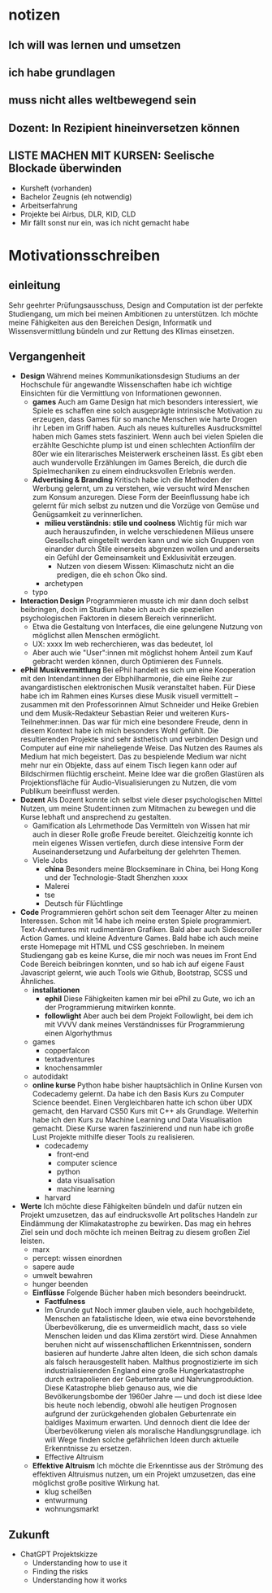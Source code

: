 # notizen

## Ich will was lernen und umsetzen
## ich habe grundlagen
## muss nicht alles weltbewegend sein
## Dozent: In Rezipient hineinversetzen können

## LISTE MACHEN MIT KURSEN: Seelische Blockade überwinden
- Kursheft (vorhanden)
- Bachelor Zeugnis (eh notwendig)
- Arbeitserfahrung
- Projekte bei Airbus, DLR, KID, CLD
- Mir fällt sonst nur ein, was ich nicht gemacht habe

# Motivationsschreiben
## einleitung
Sehr geehrter Prüfungsausschuss,
Design and Computation ist der perfekte Studiengang, um mich bei meinen Ambitionen zu unterstützen. Ich möchte meine Fähigkeiten aus den Bereichen Design, Informatik und Wissensvermittlung bündeln und zur Rettung des Klimas einsetzen.

## Vergangenheit
- **Design** 
Während meines Kommunikationsdesign Studiums an der Hochschule für angewandte Wissenschaften habe ich wichtige Einsichten für die Vermittlung von Informationen gewonnen. 
    - **games** Auch am Game Design hat mich besonders interessiert, wie Spiele es schaffen eine solch ausgeprägte intrinsische Motivation zu erzeugen, dass Games für so manche Menschen wie harte Drogen ihr Leben im Griff haben. 
    Auch als neues kulturelles Ausdrucksmittel haben mich Games stets fasziniert. Wenn auch bei vielen Spielen die erzählte Geschichte plump ist und einen schlechten Actionfilm der 80er wie ein literarisches Meisterwerk erscheinen lässt. Es gibt eben auch wundervolle Erzählungen im Games Bereich, die durch die Spielmechaniken zu einem eindrucksvollen Erlebnis werden.
    - **Advertising & Branding** Kritisch habe ich die Methoden der Werbung gelernt, um zu verstehen, wie versucht wird Menschen zum Konsum anzuregen. Diese Form der Beeinflussung habe ich gelernt für mich selbst zu nutzen und die Vorzüge von Gemüse und Genügsamkeit zu verinnerlichen. 
      - **milieu verständnis: stile und coolness**
    Wichtig für mich war auch herauszufinden, in welche verschiedenen Milieus unsere Gesellschaft eingeteilt werden kann und wie sich Gruppen von einander durch Stile einerseits abgrenzen wollen und anderseits ein Gefühl der Gemeinsamkeit und Exklusivität erzeugen.
        - Nutzen von diesem Wissen: Klimaschutz nicht an die predigen, die eh schon Öko sind.
      - archetypen 
    - typo
- **Interaction Design** Programmieren musste ich mir dann doch selbst beibringen, doch im Studium habe ich auch die speziellen psychologischen Faktoren in diesem Bereich verinnerlicht.
    - Etwa die Gestaltung von Interfaces, die eine gelungene Nutzung von möglichst allen Menschen ermöglicht.
    - UX: xxxx Im web recherchieren, was das bedeutet, lol
    - Aber auch wie "User":innen mit möglichst hohem Anteil zum Kauf gebracht werden können, durch Optimieren des Funnels.
- **ePhil Musikvermittlung** Bei ePhil handelt es sich um eine Kooperation mit den Intendant:innen der Elbphilharmonie, die eine Reihe zur avangardistischen elektronischen Musik veranstaltet haben. Für Diese habe ich im Rahmen eines Kurses diese Musik visuell vermittelt – zusammen mit den Professorinnen Almut Schneider und Heike Grebien und dem Musik-Redakteur Sebastian Reier und weiteren Kurs-Teilnehmer:innen.
Das war für mich eine besondere Freude, denn in diesem Kontext habe ich mich besonders Wohl gefühlt. Die resultierenden Projekte sind sehr ästhetisch und verbinden Design und Computer auf eine mir naheliegende Weise. Das Nutzen des Raumes als Medium hat mich begeistert. Das zu bespielende Medium war nicht mehr nur ein Objekte, dass auf einem Tisch liegen kann oder auf Bildschirmen flüchtig erscheint. 
Meine Idee war die großen Glastüren als Projektionsfläche für Audio-Visualisierungen zu Nutzen, die vom Publikum beeinflusst werden.
- **Dozent** Als Dozent konnte ich selbst viele dieser psychologischen Mittel Nutzen, um meine Student:innen zum Mitmachen zu bewegen und die Kurse lebhaft und ansprechend zu gestalten. 
    - Gamification als Lehrmethode
Das Vermitteln von Wissen hat mir auch in dieser Rolle große Freude bereitet. Gleichzeitig konnte ich mein eigenes Wissen vertiefen, durch diese intensive Form der Auseinandersetzung und Aufarbeitung der gelehrten Themen.
    - Viele Jobs
        - **china** Besonders meine Blockseminare in China, bei Hong Kong und der Technologie-Stadt Shenzhen xxxx
        - Malerei
        - tse
        - Deutsch für Flüchtlinge
- **Code** 
Programmieren gehört schon seit dem Teenager Alter zu meinen Interessen. Schon mit 14 habe ich meine ersten Spiele programmiert. Text-Adventures mit rudimentären Grafiken. Bald aber auch Sidescroller Action Games. und kleine Adventure Games. 
Bald habe ich auch meine erste Homepage mit HTML und CSS geschrieben. 
In meinem Studiengang gab es keine Kurse, die mir noch was neues im Front End Code Bereich beibringen konnten, und so hab ich auf eigene Faust Javascript gelernt, wie auch Tools wie Github, Bootstrap, SCSS und Ähnliches.
    - **installationen**
        - **ephil** Diese Fähigkeiten kamen mir bei ePhil zu Gute, wo ich an der Programmierung mitwirken konnte.
        - **followlight** Aber auch bei dem Projekt Followlight, bei dem ich mit VVVV dank meines Verständnisses für Programmierung einen Algorhythmus 
    - games
        - copperfalcon
        - textadventures
        - knochensammler
    - autodidakt
    - **online kurse** Python habe bisher hauptsächlich in Online Kursen von Codecademy gelernt. Da habe ich den Basis Kurs zu Computer Science beendet. Einen Vergleichbaren hatte ich schon über UDX gemacht, den Harvard CS50 Kurs mit C++ als Grundlage.
    Weiterhin habe ich den Kurs zu Machine Learning und Data Visualisation gemacht.
    Diese Kurse waren faszinierend und nun habe ich große Lust Projekte mithilfe dieser Tools zu realisieren.
        - codecademy
            - front-end
            - computer science
            - python
            - data visualisation
            - machine learning
        - harvard
- **Werte** Ich möchte diese Fähigkeiten bündeln und dafür nutzen ein Projekt umzusetzen, das auf eindrucksvolle Art politsches Handeln zur Eindämmung der Klimakatastrophe zu bewirken. Das mag ein hehres Ziel sein und doch möchte ich meinen Beitrag zu diesem großen Ziel leisten.   
    - marx
    - percept: wissen einordnen
    - sapere aude
    - umwelt bewahren
    - hunger beenden
    - **Einflüsse**
    Folgende Bücher haben mich besonders beeindruckt. 
        - **Factfulness** 
        - Im Grunde gut
        Noch immer glauben viele, auch hochgebildete,  Menschen an fatalistische Ideen, wie etwa eine bevorstehende Überbevölkerung, die es unvermeidlich macht, dass so viele Menschen leiden und das Klima zerstört wird. Diese Annahmen beruhen nicht auf wissenschaftlichen Erkenntnissen, sondern basieren auf hunderte Jahre alten Ideen, die sich schon damals als falsch herausgestellt haben. Malthus prognostizierte im sich industrialisierenden England eine große Hungerkatastrophe durch extrapolieren der Geburtenrate und Nahrungproduktion. Diese Katastrophe blieb genauso aus, wie die Bevölkerungsbombe der 1960er Jahre — und doch ist diese Idee bis heute noch lebendig, obwohl alle heutigen Prognosen aufgrund der zurückgehenden globalen Geburtenrate ein baldiges Maximum erwarten. Und dennoch dient die Idee der Überbevölkerung vielen als moralische Handlungsgrundlage. 
        ich will Wege finden solche gefährlichen Ideen durch aktuelle Erkenntnisse zu ersetzen.
        - Effective Altruism
    - **Effektive Altruism** 
    Ich möchte die Erkenntisse aus der Strömung des effektiven Altruismus nutzen, um ein Projekt umzusetzen, das eine möglichst große positive Wirkung hat. 
        - klug scheißen
        - entwurmung
        - wohnungsmarkt

## Zukunft
- ChatGPT Projektskizze
    - Understanding how to use it
    - Finding the risks
    - Understanding how it works

